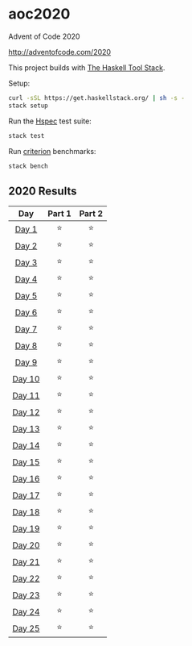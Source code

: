 # aoc2020

Advent of Code 2020

http://adventofcode.com/2020

This project builds with [The Haskell Tool Stack](https://haskellstack.org/).

Setup:

```sh
curl -sSL https://get.haskellstack.org/ | sh -s -
stack setup
```

Run the [Hspec](https://hspec.github.io/) test suite:

```sh
stack test
```

Run [criterion](http://www.serpentine.com/criterion/) benchmarks:

```sh
stack bench
```

<!--- advent_readme_stars table --->
## 2020 Results

| Day | Part 1 | Part 2 |
| :---: | :---: | :---: |
| [Day 1](https://adventofcode.com/2020/day/1) | ⭐ | ⭐ |
| [Day 2](https://adventofcode.com/2020/day/2) | ⭐ | ⭐ |
| [Day 3](https://adventofcode.com/2020/day/3) | ⭐ | ⭐ |
| [Day 4](https://adventofcode.com/2020/day/4) | ⭐ | ⭐ |
| [Day 5](https://adventofcode.com/2020/day/5) | ⭐ | ⭐ |
| [Day 6](https://adventofcode.com/2020/day/6) | ⭐ | ⭐ |
| [Day 7](https://adventofcode.com/2020/day/7) | ⭐ | ⭐ |
| [Day 8](https://adventofcode.com/2020/day/8) | ⭐ | ⭐ |
| [Day 9](https://adventofcode.com/2020/day/9) | ⭐ | ⭐ |
| [Day 10](https://adventofcode.com/2020/day/10) | ⭐ | ⭐ |
| [Day 11](https://adventofcode.com/2020/day/11) | ⭐ | ⭐ |
| [Day 12](https://adventofcode.com/2020/day/12) | ⭐ | ⭐ |
| [Day 13](https://adventofcode.com/2020/day/13) | ⭐ | ⭐ |
| [Day 14](https://adventofcode.com/2020/day/14) | ⭐ | ⭐ |
| [Day 15](https://adventofcode.com/2020/day/15) | ⭐ | ⭐ |
| [Day 16](https://adventofcode.com/2020/day/16) | ⭐ | ⭐ |
| [Day 17](https://adventofcode.com/2020/day/17) | ⭐ | ⭐ |
| [Day 18](https://adventofcode.com/2020/day/18) | ⭐ | ⭐ |
| [Day 19](https://adventofcode.com/2020/day/19) | ⭐ | ⭐ |
| [Day 20](https://adventofcode.com/2020/day/20) | ⭐ | ⭐ |
| [Day 21](https://adventofcode.com/2020/day/21) | ⭐ | ⭐ |
| [Day 22](https://adventofcode.com/2020/day/22) | ⭐ | ⭐ |
| [Day 23](https://adventofcode.com/2020/day/23) | ⭐ | ⭐ |
| [Day 24](https://adventofcode.com/2020/day/24) | ⭐ | ⭐ |
| [Day 25](https://adventofcode.com/2020/day/25) | ⭐ | ⭐ |
<!--- advent_readme_stars table --->

